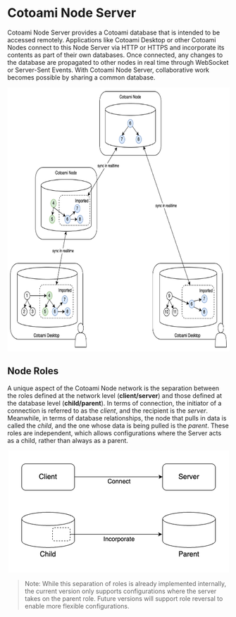# Cotoami Node Server

Cotoami Node Server provides a Cotoami database that is intended to be accessed remotely. Applications like Cotoami Desktop or other Cotoami Nodes connect to this Node Server via HTTP or HTTPS and incorporate its contents as part of their own databases. Once connected, any changes to the database are propagated to other nodes in real time through WebSocket or Server-Sent Events. With Cotoami Node Server, collaborative work becomes possible by sharing a common database.

<p align="center"><img src="../docs/images/distributed-graph.png" alt="Distributed coto graph" height="600px"></p>

## Node Roles

A unique aspect of the Cotoami Node network is the separation between the roles defined at the network level (**client/server**) and those defined at the database level (**child/parent**). In terms of connection, the initiator of a connection is referred to as the *client*, and the recipient is the *server*. Meanwhile, in terms of database relationships, the node that pulls in data is called the *child*, and the one whose data is being pulled is the *parent*. These roles are independent, which allows configurations where the Server acts as a child, rather than always as a parent.

<p align="center"><img src="docs/images/node-roles.png" alt="Node roles"></p>

> Note: While this separation of roles is already implemented internally, the current version only supports configurations where the server takes on the parent role. Future versions will support role reversal to enable more flexible configurations.
